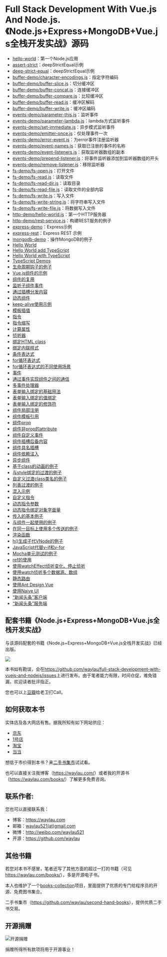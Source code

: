 # Full Stack Development With Vue.js And Node.js. 《Node.js+Express+MongoDB+Vue.js全栈开发实战》源码

* [hello-world](samples/node-samples/hello-world)：第一个Node.js应用
* [assert-strict](samples/node-samples/assert-strict)：deepStrictEqual示例
* [deep-strict-equal](samples/node-samples/deep-strict-equal/)：deepStrictEqual示例
* [buffer-demo/character-encodings.js](samples/node-samples/buffer-demo/character-encodings.js)：指定字符编码
* [buffer-demo/buffer-slice.js](samples/node-samples/buffer-demo/buffer-slice.js)：切分缓冲区
* [buffer-demo/buffer-concat.js](samples/node-samples/buffer-demo/buffer-concat.js)：连接缓冲区
* [buffer-demo/buffer-compare.js](samples/node-samples/buffer-demo/buffer-compare.js)：比较缓冲区
* [buffer-demo/buffer-read.js](samples/node-samples/buffer-demo/buffer-read.js)：缓冲区解码
* [buffer-demo/buffer-write.js](samples/node-samples/buffer-demo/buffer-write.js)：缓冲区编码
* [events-demo/parameter-this.js](samples/node-samples/events-demo/parameter-this.js)：监听事件
* [events-demo/parameter-lambda.js](samples/node-samples/events-demo/parameter-lambda.js)：lambda方式监听事件
* [events-demo/set-immediate.js](samples/node-samples/events-demo/set-immediate.js)：异步模式监听事件
* [events-demo/emitter-once.js](samples/node-samples/events-demo/emitter-once.js)：仅处理事件一次
* [events-demo/error-event.js](samples/node-samples/events-demo/error-event.js)：为error事件注册监听器
* [events-demo/event-names.js](samples/node-samples/events-demo/event-names.js)：获取已注册的事件的名称
* [events-demo/event-listeners.js](samples/node-samples/events-demo/event-listeners.js)：获取监听器数组的副本
* [events-demo/prepend-listener.js](samples/node-samples/events-demo/prepend-listener.js)：将事件监听器添加到监听器数组的开头
* [events-demo/remove-listener.js](samples/node-samples/events-demo/remove-listener.js)：移除监听器
* [fs-demo/fs-open.js](samples/node-samples/fs-demo/fs-open.js)：打开文件
* [fs-demo/fs-read.js](samples/node-samples/fs-demo/fs-read.js)：读取文件
* [fs-demo/fs-read-dir.js](samples/node-samples/fs-demo/fs-read-dir.js)：读取目录
* [fs-demo/fs-read-file.js](samples/node-samples/fs-demo/fs-read-file.js)：读取文件的全部内容
* [fs-demo/fs-write.js](samples/node-samples/fs-demo/fs-write.js)：写入文件
* [fs-demo/fs-write-string.js](samples/node-samples/fs-demo/fs-write-string.js)：将字符串写入文件
* [fs-demo/fs-write-file.js](samples/node-samples/fs-demo/fs-write-file.js)：将数据写入文件
* [http-demo/hello-world.js](sampless/node-samples/http-demo/hello-world.js)：第一个HTTP服务器
* [http-demo/rest-service.js](sampless/node-samples/http-demo/rest-service.js)：构建REST服务的例子
* [express-demo](samples/express-samples/express-demo)：Express示例
* [express-rest](samples/express-samples/express-rest)：Express REST 示例
* [mongodb-demo](samples/mongodb-demo)：操作MongoDB的例子
* [Hello World](samples/vue-samples/hello-world)
* [Hello World add TypeScript](samples/vue-samples/hello-world-add-ts)
* [Hello World with TypeScript](samples/vue-samples/hello-world-with-ts)
* [TypeScript Demos](samples/vue-samples/typescript-demos)
* [生命周期钩子的例子](samples/vue-samples/vue-lifecycle)
* [Vue.js组件的示例](samples/vue-samples/basic-component)
* [组件的复用](samples/vue-samples/basic-component-reusable)
* [监听子组件事件](samples/vue-samples/listen-for-child-component-event)
* [通过插槽分发内容](samples/vue-samples/slot-to-serve-as-distribution-outlets-for-content)
* [动态组件](samples/vue-samples/dynamic-component)
* [keep-alive使用示例](samples/vue-samples/dynamic-component-with-keep-alive)
* [模板插值](samples/vue-samples/template-syntax-interpolation)
* [指令](samples/vue-samples/template-syntax-directive)
* [指令缩写](samples/tvue-samples/emplate-syntax-directive-shorthand)
* [计算属性](samples/vue-samples/computed-basic)
* [侦听器](samples/vue-samples/watch-basic)
* [绑定HTML class](samples/vue-samples/bind-class)
* [绑定内联样式](samples/vue-samples/bind-style)
* [条件表达式](samples/vue-samples/expression-conditional)
* [for循环表达式](samples/vue-samples/expression-for)
* [for循环表达式的不同使用场景](samples/vue-samples/expression-for-scene)
* [事件](samples/vue-samples/event-basic)
* [通过事件实现组件之间的通信](samples/vue-samples/event-communication)
* [多事件处理器](samples/vue-samples/event-muti)
* [表单输入绑定的基础用法](samples/vue-samples/form-input-binding)
* [表单输入绑定的值绑定](samples/vue-samples/form-input-binding-value-binding)
* [表单输入绑定的修饰符](samples/vue-samples/form-input-binding-modifier)
* [组件局部注册](samples/vue-samples/component-local-registration)
* [组件模板引用](samples/vue-samples/component-template-ref)
* [组件prop](samples/vue-samples/component-prop)
* [组件非prop的attribute](samples/vue-samples/component-attribute)
* [组件自定义事件](samples/vue-samples/component-custom-event)
* [组件插槽后备内容](samples/vue-samples/component-slot)
* [组件具名插槽](samples/vue-samples/component-slot-named)
* [组件依赖注入](samples/vue-samples/component-provide-inject)
* [异步组件](samples/vue-samples/component-async)
* [基于class的动画的例子](samples/vue-samples/transitions-class)
* [与style绑定的过渡的例子](samples/vue-samples/transitions-style)
* [自定义过渡class类名的例子](samples/vue-samples/transitions-custom-class)
* [列表过渡的例子](samples/vue-samples/transitions-list)
* [混入示例](samples/vue-samples/mixins-basic)
* [自定义指令](samples/vue-samples/directive-custom)
* [动态指令参数](samples/vue-samples/directive-dynamic-argument)
* [动态指令绑定对象字面量](samples/vue-samples/directive-object-literal)
* [传入的基本例子](samples/vue-samples/tteleport-basic)
* [与组件一起使用的例子](samples/vue-samples/teleport-with-component)
* [在同一目标上使用多个传送的例子](samples/vue-samples/teleport-muti)
* [渲染函数](samples/vue-samples/render-function)
* [h()生成子代VNode的例子](samples/vue-samples/render-function-children)
* [JavaScript代替v-if和v-for](samples/vue-samples/render-function-js-if-for)
* [Mocha单元测试的例子](samples/vue-samples/unit-test-mocha)
* [ref的使用](samples/vue-samples/reactivity-ref)
* [使用watchEffect侦听变化、停止侦听](samples/vue-samples/reactivity-computed-watcher-watcheffect)
* [使用watch侦听多个数据源、数组](samples/vue-samples/reactivity-computed-watcher-watch)
* [静态路由](samples/vue-samples/routing-basic)
* [使用Ant Design Vue](samples/vue-samples/ant-design-vue-button)
* [使用Naive UI](samples/vue-samples/naive-ui-button)
* [“新闻头条”客户端](samples/news-ui)
* [“新闻头条”服务端](samples/news-server)




## 配套书籍《Node.js+Express+MongoDB+Vue.js全栈开发实战》

与该源码配套的书籍《Node.js+Express+MongoDB+Vue.js全栈开发实战》已经出版。

![](images/nodejs.jpg)


本书如有勘误，会在<https://github.com/waylau/full-stack-development-with-vuejs-and-nodejs/issues>上进行发布。由于笔者能力有限，时间仓促，难免错漏，欢迎读者批评指正。

您也可以上[豆瓣](https://book.douban.com/subject/35148345/)给老卫打Call。


## 如何获取本书

实体店及各大网店有售。据我所知有如下网站供应：

* [京东](https://search.jd.com/Search?keyword=%E6%9F%B3%E4%BC%9F%E5%8D%AB%20Node.js%E4%BC%81%E4%B8%9A%E7%BA%A7%E5%BA%94%E7%94%A8%E5%BC%80%E5%8F%91%E5%AE%9E%E6%88%98&enc=utf-8&wq=%E6%9F%B3%E4%BC%9F%E5%8D%AB%20Node.js%E4%BC%81%E4%B8%9A%E7%BA%A7%E5%BA%94%E7%94%A8%E5%BC%80%E5%8F%91%E5%AE%9E%E6%88%98&pvid=cef388426fa443baac6fb59a1a133421)
* [1号店](https://search.yhd.com/c0-0/k%25E6%259F%25B3%25E4%25BC%259F%25E5%258D%25AB%2520Node.js%25E4%25BC%2581%25E4%25B8%259A%25E7%25BA%25A7%25E5%25BA%2594%25E7%2594%25A8%25E5%25BC%2580%25E5%258F%2591%25E5%25AE%259E%25E6%2588%2598/)
* [淘宝](https://s.taobao.com/search?q=%E6%9F%B3%E4%BC%9F%E5%8D%AB+Node.js%E4%BC%81%E4%B8%9A%E7%BA%A7%E5%BA%94%E7%94%A8%E5%BC%80%E5%8F%91%E5%AE%9E%E6%88%98&imgfile=&js=1&stats_click=search_radio_all%3A1&initiative_id=staobaoz_20200729&ie=utf8)
* [当当](http://search.dangdang.com/?key=%C1%F8%CE%B0%CE%C0%20Node.js%C6%F3%D2%B5%BC%B6%D3%A6%D3%C3%BF%AA%B7%A2%CA%B5%D5%BD&act=input)


想低于市价得到本书？来[二手书集市](https://github.com/waylau/second-hand-books)试试看。


也可以直接关注我博客（<https://waylau.com/>）或者我的开源书（<https://waylau.com/books/>）了解更多免费咨询。





## 联系作者:

您也可以直接联系我：

* 博客：https://waylau.com
* 邮箱：[waylau521(at)gmail.com](mailto:waylau521@gmail.com)
* 微博：http://weibo.com/waylau521
* 开源：https://github.com/waylau


## 其他书籍

若您对本书不感冒，笔者还写了其他方面的超过一打的书籍（可见<https://waylau.com/books/>），多是开源电子书。

本人也维护了一个[books-collection](https://github.com/waylau/books-collection)项目，里面提供了优质的专门给程序员的开源、免费图书集合。

二手书集市（<https://github.com/waylau/second-hand-books>），提供优质二手书交易。

## 开源捐赠


![开源捐赠](https://waylau.com/images/showmethemoney-sm.jpg)

捐赠所得所有款项将用于开源事业！